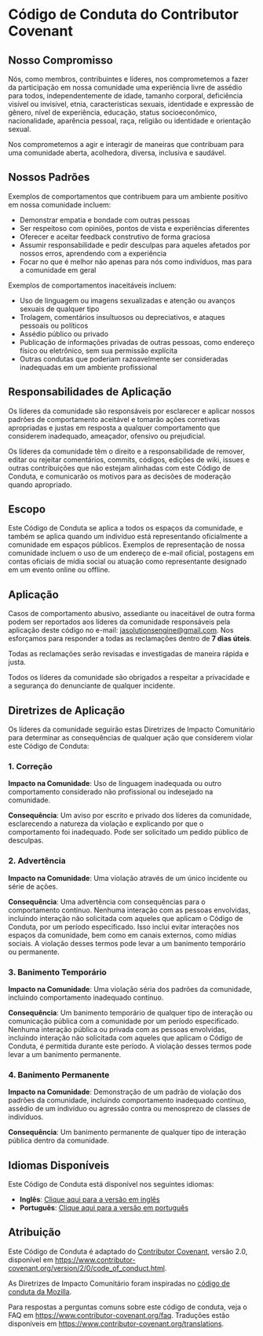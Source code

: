 # Código de Conduta do Contributor Covenant

## Nosso Compromisso

Nós, como membros, contribuintes e líderes, nos comprometemos a fazer da participação em nossa comunidade uma experiência livre de assédio para todos, independentemente de idade, tamanho corporal, deficiência visível ou invisível, etnia, características sexuais, identidade e expressão de gênero, nível de experiência, educação, status socioeconômico, nacionalidade, aparência pessoal, raça, religião ou identidade e orientação sexual.

Nos comprometemos a agir e interagir de maneiras que contribuam para uma comunidade aberta, acolhedora, diversa, inclusiva e saudável.

## Nossos Padrões

Exemplos de comportamentos que contribuem para um ambiente positivo em nossa comunidade incluem:

* Demonstrar empatia e bondade com outras pessoas
* Ser respeitoso com opiniões, pontos de vista e experiências diferentes
* Oferecer e aceitar feedback construtivo de forma graciosa
* Assumir responsabilidade e pedir desculpas para aqueles afetados por nossos erros, aprendendo com a experiência
* Focar no que é melhor não apenas para nós como indivíduos, mas para a comunidade em geral

Exemplos de comportamentos inaceitáveis incluem:

* Uso de linguagem ou imagens sexualizadas e atenção ou avanços sexuais de qualquer tipo
* Trolagem, comentários insultuosos ou depreciativos, e ataques pessoais ou políticos
* Assédio público ou privado
* Publicação de informações privadas de outras pessoas, como endereço físico ou eletrônico, sem sua permissão explícita
* Outras condutas que poderiam razoavelmente ser consideradas inadequadas em um ambiente profissional

## Responsabilidades de Aplicação

Os líderes da comunidade são responsáveis por esclarecer e aplicar nossos padrões de comportamento aceitável e tomarão ações corretivas apropriadas e justas em resposta a qualquer comportamento que considerem inadequado, ameaçador, ofensivo ou prejudicial.

Os líderes da comunidade têm o direito e a responsabilidade de remover, editar ou rejeitar comentários, commits, códigos, edições de wiki, issues e outras contribuições que não estejam alinhadas com este Código de Conduta, e comunicarão os motivos para as decisões de moderação quando apropriado.

## Escopo

Este Código de Conduta se aplica a todos os espaços da comunidade, e também se aplica quando um indivíduo está representando oficialmente a comunidade em espaços públicos. Exemplos de representação de nossa comunidade incluem o uso de um endereço de e-mail oficial, postagens em contas oficiais de mídia social ou atuação como representante designado em um evento online ou offline.

## Aplicação

Casos de comportamento abusivo, assediante ou inaceitável de outra forma podem ser reportados aos líderes da comunidade responsáveis pela aplicação deste código no e-mail: [jasolutionsengine@gmail.com](mailto:jasolutionsengine@gmail.com). Nos esforçamos para responder a todas as reclamações dentro de **7 dias úteis**.

Todas as reclamações serão revisadas e investigadas de maneira rápida e justa.

Todos os líderes da comunidade são obrigados a respeitar a privacidade e a segurança do denunciante de qualquer incidente.

## Diretrizes de Aplicação

Os líderes da comunidade seguirão estas Diretrizes de Impacto Comunitário para determinar as consequências de qualquer ação que considerem violar este Código de Conduta:

### 1. Correção

**Impacto na Comunidade**: Uso de linguagem inadequada ou outro comportamento considerado não profissional ou indesejado na comunidade.

**Consequência**: Um aviso por escrito e privado dos líderes da comunidade, esclarecendo a natureza da violação e explicando por que o comportamento foi inadequado. Pode ser solicitado um pedido público de desculpas.

### 2. Advertência

**Impacto na Comunidade**: Uma violação através de um único incidente ou série de ações.

**Consequência**: Uma advertência com consequências para o comportamento contínuo. Nenhuma interação com as pessoas envolvidas, incluindo interação não solicitada com aqueles que aplicam o Código de Conduta, por um período especificado. Isso inclui evitar interações nos espaços da comunidade, bem como em canais externos, como mídias sociais. A violação desses termos pode levar a um banimento temporário ou permanente.

### 3. Banimento Temporário

**Impacto na Comunidade**: Uma violação séria dos padrões da comunidade, incluindo comportamento inadequado contínuo.

**Consequência**: Um banimento temporário de qualquer tipo de interação ou comunicação pública com a comunidade por um período especificado. Nenhuma interação pública ou privada com as pessoas envolvidas, incluindo interação não solicitada com aqueles que aplicam o Código de Conduta, é permitida durante este período. A violação desses termos pode levar a um banimento permanente.

### 4. Banimento Permanente

**Impacto na Comunidade**: Demonstração de um padrão de violação dos padrões da comunidade, incluindo comportamento inadequado contínuo, assédio de um indivíduo ou agressão contra ou menosprezo de classes de indivíduos.

**Consequência**: Um banimento permanente de qualquer tipo de interação pública dentro da comunidade.

## Idiomas Disponíveis

Este Código de Conduta está disponível nos seguintes idiomas:
- **Inglês**: [Clique aqui para a versão em inglês](https://github.com/Jonhvmp/SnapSnippet?tab=coc-ov-file#readme)
- **Português**: [Clique aqui para a versão em português](https://github.com/path/to/code-of-conduct-pt)

## Atribuição

Este Código de Conduta é adaptado do [Contributor Covenant][homepage], versão 2.0, disponível em
https://www.contributor-covenant.org/version/2/0/code_of_conduct.html.

As Diretrizes de Impacto Comunitário foram inspiradas no [código de conduta da Mozilla](https://github.com/mozilla/diversity).

[homepage]: https://www.contributor-covenant.org

Para respostas a perguntas comuns sobre este código de conduta, veja o FAQ em
https://www.contributor-covenant.org/faq. Traduções estão disponíveis em
https://www.contributor-covenant.org/translations.
